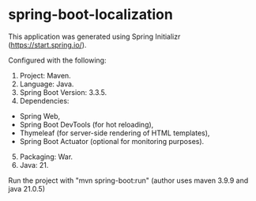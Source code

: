 # spring-boot-localization

This application was generated using Spring Initializr (https://start.spring.io/).

Configured with the following:
1. Project: Maven.
2. Language: Java.
3. Spring Boot Version: 3.3.5.
4. Dependencies:
 - Spring Web,
 - Spring Boot DevTools (for hot reloading),
 - Thymeleaf (for server-side rendering of HTML templates),
 - Spring Boot Actuator (optional for monitoring purposes).
5. Packaging: War.
6. Java: 21.

Run the project with "mvn spring-boot:run" (author uses maven 3.9.9 and java 21.0.5)
